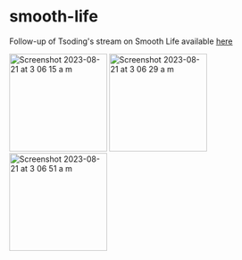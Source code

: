 # smooth-life

Follow-up of Tsoding's stream on Smooth Life available [here](https://youtu.be/L68_BBiuHUw)


<img width="175" alt="Screenshot 2023-08-21 at 3 06 15 a m" src="https://github.com/AOx0/smooth-life/assets/50227494/6f9e0370-db63-4d3e-b367-d38a37f840a0">
<img width="175" alt="Screenshot 2023-08-21 at 3 06 29 a m" src="https://github.com/AOx0/smooth-life/assets/50227494/bed76c83-7e08-4283-b3c1-ef2c2a25fead">
<img width="175" alt="Screenshot 2023-08-21 at 3 06 51 a m" src="https://github.com/AOx0/smooth-life/assets/50227494/dddb27b8-d8ee-4a93-a69f-d13d4c8331d0">
